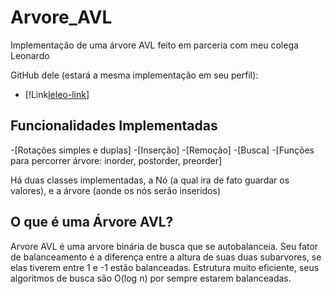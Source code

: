 <h1>Arvore_AVL</h1>

Implementação de uma árvore AVL feito em parceria com meu colega Leonardo

GitHub dele (estará a mesma implementação em seu perfil):
-   [!Link[leleo-link]]

## Funcionalidades Implementadas
-[Rotações simples e duplas]
-[Inserção]
-[Remoção]
-[Busca]
-[Funções para percorrer árvore: inorder, postorder, preorder]

Há duas classes implementadas, a Nó (a qual ira de fato guardar os valores), e a árvore (aonde os nós serão inseridos)

## O que é uma Árvore AVL?
Arvore AVL é uma arvore binária de busca que se autobalanceia.
Seu fator de balanceamento é a diferença entre a altura de suas duas subarvores, se elas tiverem entre 1 e -1 estão balanceadas.
Estrutura muito eficiente, seus algoritmos de busca são O(log n) por sempre estarem balanceadas.




[leleo-link]:https://github.com/Triiltz
